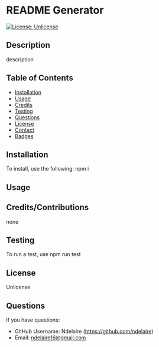 
# README Generator
[![License: Unlicense](https://img.shields.io/badge/license-Unlicense-blue.svg)](http://unlicense.org/)
## Description
description 
## Table of Contents
  * [Installation](#installation)
  * [Usage](#usage)
  * [Credits](#credits)
  * [Testing](#tests)
  * [Questions](#questions)
  * [License](#license)
  * [Contact](#contact)
  * [Badges](#badges)
## Installation
To install, use the following: 
npm i 
## Usage
     
## Credits/Contributions
none 
## Testing
To run a test, use npm run test
## License 
  
Unlicense
## Questions
If you have questions: 
* GitHub Username: Ndelaire (https://github.com/ndelaire)
* Email: ndelaire16@gmail.com 
  
